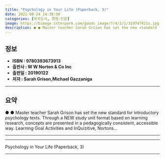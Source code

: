 ```yaml
---
title: "Psychology in Your Life (Paperback, 3)"
date: 2021-09-24 14:38:50
categories: [외국도서, 경영-인문]
image: https://bimage.interpark.com/goods_image/7/4/2/1/319747421s.jpg
description: ● ● Master teacher Sarah Grison has set the new standard for introductory psychology texts. Through a NEW study unit format based on learning research, concep
---
```


## **정보**

- **ISBN : 9780393673913**
- **출판사 : W W Norton & Co Inc**
- **출판일 : 20190122**
- **저자 : Sarah Grison,Michael Gazzaniga**

------



## **요약**

●  ●  Master teacher Sarah Grison has set the new standard for introductory psychology texts. Through a NEW study unit format based on learning research, concepts are presented in a pedagogically consistent, accessible way. Learning Goal Activities and InQuizitive, Nortons... 

------



------


Psychology in Your Life (Paperback, 3) 

------


